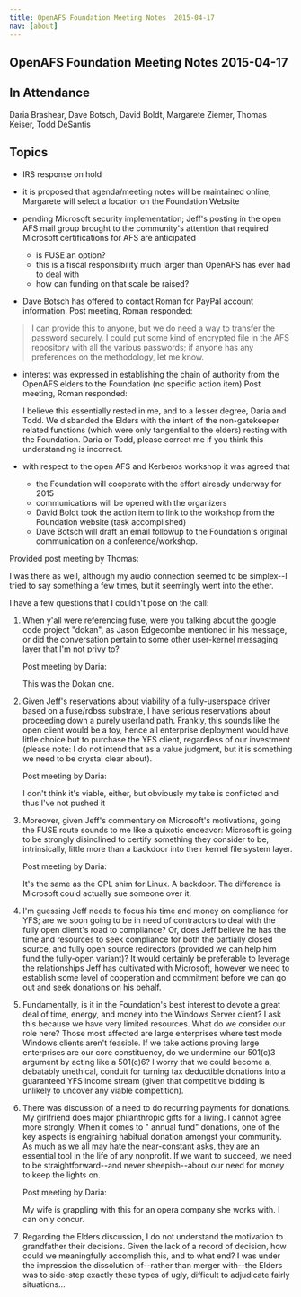 ```yaml
---
title: OpenAFS Foundation Meeting Notes  2015-04-17
nav: [about]
---
```


## OpenAFS Foundation Meeting Notes  2015-04-17 ##

## In Attendance ##

 Daria Brashear,
 Dave Botsch,
 David Boldt,
 Margarete Ziemer,
 Thomas Keiser,
 Todd DeSantis

## Topics ##

* IRS response on hold

* it is proposed that agenda/meeting notes will be maintained online,
  Margarete will select a location on the Foundation Website

* pending Microsoft security implementation; Jeff's posting in the open AFS mail group
  brought to the community's attention that required Microsoft certifications for
  AFS are anticipated
  + is FUSE an option?
  + this is a fiscal responsibility much larger than OpenAFS has ever had to deal with
  + how can funding on that scale be raised?

* Dave Botsch has offered to contact Roman for PayPal account information.
  Post meeting, Roman responded:

> I can provide this to anyone, but we do need a way to transfer the password
> securely.  I could put some kind of encrypted file in the AFS repository
> with all the various passwords; if anyone has any preferences on the
> methodology, let me know.

* interest was expressed in establishing the chain of authority from the OpenAFS
  elders to the Foundation (no specific action item)
  Post meeting, Roman responded:

  I believe this essentially rested in me, and to a lesser degree, Daria and
  Todd.  We disbanded the Elders with the intent of the non-gatekeeper related
  functions (which were only tangential to the elders) resting with the
  Foundation.  Daria or Todd, please correct me if you think this
  understanding is incorrect.

* with respect to the open AFS and Kerberos workshop it was agreed that
  + the Foundation will cooperate with the effort already underway for 2015
  + communications will be opened with the organizers
  + David Boldt took the action item to link to the workshop from the Foundation
    website (task accomplished)
  + Dave Botsch will draft an email followup to the Foundation's original
    communication on a conference/workshop.

Provided post meeting by Thomas:

I was there as well, although my audio connection seemed to be simplex--I tried to say something a few times, but it seemingly went into the ether.

I have a few questions that I couldn't pose on the call:

1) When y'all were referencing fuse, were you talking about the google code
   project "dokan", as Jason Edgecombe mentioned in his message, or did the
   conversation pertain to some other user-kernel messaging layer that I'm not
   privy to?

     Post meeting by Daria:

     This was the Dokan one.  

2) Given Jeff's reservations about viability of a fully-userspace driver based
   on a fuse/rdbss substrate, I have serious reservations about proceeding
   down a purely userland path.  Frankly, this sounds like the open client
   would be a toy, hence all enterprise deployment would have little choice
   but to purchase the YFS client, regardless of our investment (please note:
   I do not intend that as a value judgment, but it is something we need to be
   crystal clear about).

     Post meeting by Daria:

     I don't think it's viable, either, but obviously my take is conflicted
     and thus I've not pushed it

3) Moreover, given Jeff's commentary on Microsoft's motivations, going the
   FUSE route sounds to me like a quixotic endeavor: Microsoft is going to be
   strongly disinclined to certify something they consider to be,
   intrinsically, little more than a backdoor into their kernel file system
   layer.

     Post meeting by Daria:

     It's the same as the GPL shim for Linux. A backdoor. The difference is
     Microsoft could actually sue someone over it.

4) I'm guessing Jeff needs to focus his time and money on compliance for YFS;
   are we soon going to be in need of contractors to deal with the fully open
   client's road to compliance?  Or, does Jeff believe he has the time and
   resources to seek compliance for both the partially closed source, and
   fully open source redirectors (provided we can help him fund the fully-open
   variant)?  It would certainly be preferable to leverage the relationships
   Jeff has cultivated with Microsoft, however we need to establish some level
   of cooperation and commitment before we can go out and seek donations on
   his behalf.

5) Fundamentally, is it in the Foundation's best interest to devote a great
   deal of time, energy, and money into the Windows Server client?  I ask this
   because we have very limited resources.  What do we consider our role here?
   Those most affected are large enterprises where test mode Windows clients
   aren't feasible.  If we take actions proving large enterprises are our core
   constituency, do we undermine our 501(c)3 argument by acting like a
   501(c)6?  I worry that we could become a, debatably unethical, conduit for
   turning tax deductible donations into a guaranteed YFS income stream (given
   that competitive bidding is unlikely to uncover any viable competition).

6) There was discussion of a need to do recurring payments for donations.  My
   girlfriend does major philanthropic gifts for a living.  I cannot agree
   more strongly.  When it comes to " annual fund" donations, one of the key
   aspects is engraining habitual donation amongst your community.  As much as
   we all may hate the near-constant asks, they are an essential tool in the
   life of any nonprofit.  If we want to succeed, we need to be
   straightforward--and never sheepish--about our need for money to keep the
   lights on.

     Post meeting by Daria:

     My wife is grappling with this for an opera company she works with. I can
     only concur.

7) Regarding the Elders discussion, I do not understand the motivation to
   grandfather their decisions.  Given the lack of a record of decision, how
   could we meaningfully accomplish this, and to what end?  I was under the
   impression the dissolution of--rather than merger with--the Elders was to
   side-step exactly these types of ugly, difficult to adjudicate fairly
   situations...
